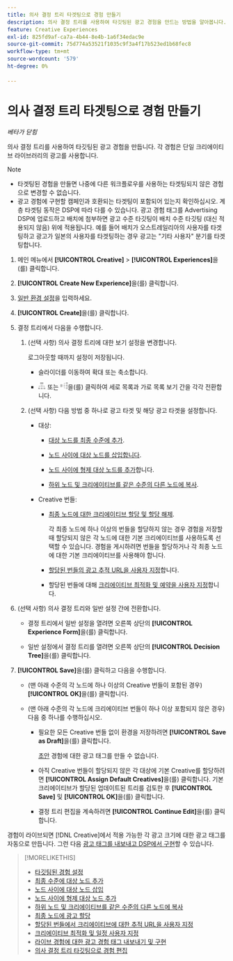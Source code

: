 ```yaml
---
title: 의사 결정 트리 타겟팅으로 경험 만들기
description: 의사 결정 트리를 사용하여 타깃팅된 광고 경험을 만드는 방법을 알아봅니다.
feature: Creative Experiences
exl-id: 825fd9af-ca7a-4b44-8e4b-1a6f34edac9e
source-git-commit: 75d774a53521f1035c9f3a4f17b523ed1b68fec8
workflow-type: tm+mt
source-wordcount: '579'
ht-degree: 0%

---
```


# 의사 결정 트리 타겟팅으로 경험 만들기

*베타가 닫힘*

의사 결정 트리를 사용하여 타깃팅된 광고 경험을 만듭니다. 각 경험은 단일 크리에이티브 라이브러리의 광고를 사용합니다.

>[!NOTE]
>
>* 타겟팅된 경험을 만들면 나중에 다른 워크플로우를 사용하는 타겟팅되지 않은 경험으로 변경할 수 없습니다.
>* 광고 경험에 구현할 캠페인과 호환되는 타겟팅이 포함되어 있는지 확인하십시오. 계층 타겟팅 동작은 DSP에 따라 다를 수 있습니다. 광고 경험 태그를 Advertising DSP에 업로드하고 배치에 첨부하면 광고 수준 타깃팅이 배치 수준 타깃팅 (대신 적용되지 않음) 위에 적용됩니다. 예를 들어 배치가 오스트레일리아의 사용자를 타겟팅하고 광고가 일본의 사용자를 타겟팅하는 경우 광고는 &quot;기타 사용자&quot; 분기를 타겟팅합니다.

1. 메인 메뉴에서 **[!UICONTROL Creative]** > **[!UICONTROL Experiences]**&#x200B;을(를) 클릭합니다.

1. **[!UICONTROL Create New Experience]**&#x200B;을(를) 클릭합니다.

1. [일반 환경 설정](experience-settings-targeting.md)을 입력하세요.

1. **[!UICONTROL Create]**&#x200B;을(를) 클릭합니다.

1. 결정 트리에서 다음을 수행합니다.

   1. (선택 사항) 의사 결정 트리에 대한 보기 설정을 변경합니다.

      로그아웃할 때까지 설정이 저장됩니다.

      * 슬라이더를 이동하여 확대 또는 축소합니다.

      * ![세로 트리로 보기](/help/creative/assets/tree-vertical.png "세로 트리로 보기") 또는 ![가로 트리로 보기](/help/creative/assets/tree-horizontal.png "가로 트리로 보기")을(를) 클릭하여 세로 목록과 가로 목록 보기 간을 각각 전환합니다.

   1. (선택 사항) 다음 방법 중 하나로 광고 타겟 및 해당 광고 타겟을 설정합니다.

      * 대상:

         * [대상 노드를 최종 수준에 추가](experience-target-node-add-final.md).

         * [노드 사이에 대상 노드를 삽입합니다](experience-target-node-add-inner.md).

         * [노드 사이에 형제 대상 노드를 추가](experience-target-node-add-sibling.md)합니다.

         * [하위 노드 및 크리에이티브를 같은 수준의 다른 노드에 복사](experience-target-node-copy.md).

      * Creative 번들:

         * [최종 노드에 대한 크리에이티브 할당 및 할당 해제](experience-assign-creative-bundles.md).

           각 최종 노드에 하나 이상의 번들을 할당하지 않는 경우 경험을 저장할 때 할당되지 않은 각 노드에 대한 기본 크리에이티브를 사용하도록 선택할 수 있습니다. 경험을 게시하려면 번들을 할당하거나 각 최종 노드에 대한 기본 크리에이티브를 사용해야 합니다.

         * [할당된 번들의 광고 추적 URL을 사용자 지정](experience-tracking-urls-targeting.md)합니다.

         * 할당된 번들에 대해 [크리에이티브 최적화 및 예약을 사용자 지정](experience-optimization-scheduling-targeting.md)합니다.

1. (선택 사항) 의사 결정 트리와 일반 설정 간에 전환합니다.

   * 결정 트리에서 일반 설정을 열려면 오른쪽 상단의 **[!UICONTROL Experience Form]**&#x200B;을(를) 클릭합니다.

   * 일반 설정에서 결정 트리를 열려면 오른쪽 상단의 **[!UICONTROL Decision Tree]**&#x200B;을(를) 클릭합니다.

1. **[!UICONTROL Save]**&#x200B;을(를) 클릭하고 다음을 수행합니다.

   * (맨 아래 수준의 각 노드에 하나 이상의 Creative 번들이 포함된 경우) **[!UICONTROL OK]**&#x200B;을(를) 클릭합니다.

   * (맨 아래 수준의 각 노드에 크리에이티브 번들이 하나 이상 포함되지 않은 경우) 다음 중 하나를 수행하십시오.

      * 필요한 모든 Creative 번들 없이 환경을 저장하려면 **[!UICONTROL Save as Draft]**&#x200B;을(를) 클릭합니다.

        [초안](experience-about.md#experience-statuses) 경험에 대한 광고 태그를 만들 수 없습니다.

      * 아직 Creative 번들이 할당되지 않은 각 대상에 기본 Creative를 할당하려면 **[!UICONTROL Assign Default Creatives]**&#x200B;을(를) 클릭합니다. 기본 크리에이티브가 할당된 업데이트된 트리를 검토한 후 **[!UICONTROL Save]** 및 **[!UICONTROL OK]**&#x200B;을(를) 클릭합니다.

      * 결정 트리 편집을 계속하려면 **[!UICONTROL Continue Edit]**&#x200B;을(를) 클릭합니다.

경험이 라이브되면 [!DNL Creative]에서 적용 가능한 각 광고 크기에 대한 광고 태그를 자동으로 만듭니다. 그런 다음 [광고 태그를 내보내고 DSP에서 구현](/help/creative/experiences/experience-tag-export.md)할 수 있습니다.

>[!MORELIKETHIS]
>
>* [타깃팅된 경험 설정](experience-settings-targeting.md)
>* [최종 수준에 대상 노드 추가](experience-target-node-add-final.md)
>* [노드 사이에 대상 노드 삽입](experience-target-node-add-inner.md)
>* [노드 사이에 형제 대상 노드 추가](experience-target-node-add-sibling.md)
>* [하위 노드 및 크리에이티브를 같은 수준의 다른 노드에 복사](experience-target-node-copy.md)
>* [최종 노드에 광고 할당](experience-assign-creative-bundles.md)
>* [할당된 번들에서 크리에이티브에 대한 추적 URL을 사용자 지정](experience-tracking-urls-targeting.md)
>* [크리에이티브 최적화 및 일정 사용자 지정](experience-optimization-scheduling-targeting.md)
>* [라이브 경험에 대한 광고 경험 태그 내보내기 및 구현](/help/creative/experiences/experience-tag-export.md)
>* [의사 결정 트리 타깃팅으로 경험 편집](experience-edit-targeting.md)
